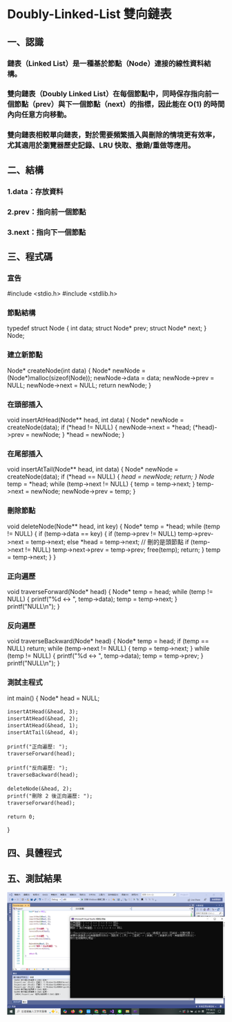 # Doubly-Linked-List 雙向鏈表

## 一、認識
### 鏈表（Linked List）是一種基於節點（Node）連接的線性資料結構。
### 雙向鏈表（Doubly Linked List）在每個節點中，同時保存指向前一個節點（prev）與下一個節點（next）的指標，因此能在 O(1) 的時間內向任意方向移動。
### 雙向鏈表相較單向鏈表，對於需要頻繁插入與刪除的情境更有效率，尤其適用於瀏覽器歷史記錄、LRU 快取、撤銷/重做等應用。

## 二、結構

### 1.data：存放資料
### 2.prev：指向前一個節點
### 3.next：指向下一個節點

## 三、程式碼
### 宣告
#include <stdio.h>
#include <stdlib.h>

### 節點結構
typedef struct Node {
    int data;
    struct Node* prev;
    struct Node* next;
} Node;

### 建立新節點
Node* createNode(int data) {
    Node* newNode = (Node*)malloc(sizeof(Node));
    newNode->data = data;
    newNode->prev = NULL;
    newNode->next = NULL;
    return newNode;
}

### 在頭部插入
void insertAtHead(Node** head, int data) {
    Node* newNode = createNode(data);
    if (*head != NULL) {
        newNode->next = *head;
        (*head)->prev = newNode;
    }
    *head = newNode;
}

### 在尾部插入
void insertAtTail(Node** head, int data) {
    Node* newNode = createNode(data);
    if (*head == NULL) {
        *head = newNode;
        return;
    }
    Node* temp = *head;
    while (temp->next != NULL) {
        temp = temp->next;
    }
    temp->next = newNode;
    newNode->prev = temp;
}

### 刪除節點
void deleteNode(Node** head, int key) {
    Node* temp = *head;
    while (temp != NULL) {
        if (temp->data == key) {
            if (temp->prev != NULL)
                temp->prev->next = temp->next;
            else
                *head = temp->next; // 刪的是頭節點
            if (temp->next != NULL)
                temp->next->prev = temp->prev;
            free(temp);
            return;
        }
        temp = temp->next;
    }
}

### 正向遍歷
void traverseForward(Node* head) {
    Node* temp = head;
    while (temp != NULL) {
        printf("%d <-> ", temp->data);
        temp = temp->next;
    }
    printf("NULL\n");
}

### 反向遍歷
void traverseBackward(Node* head) {
    Node* temp = head;
    if (temp == NULL) return;
    while (temp->next != NULL) {
        temp = temp->next;
    }
    while (temp != NULL) {
        printf("%d <-> ", temp->data);
        temp = temp->prev;
    }
    printf("NULL\n");
}

### 測試主程式
int main() {
    Node* head = NULL;

    insertAtHead(&head, 3);
    insertAtHead(&head, 2);
    insertAtHead(&head, 1);
    insertAtTail(&head, 4);

    printf("正向遍歷: ");
    traverseForward(head);

    printf("反向遍歷: ");
    traverseBackward(head);

    deleteNode(&head, 2);
    printf("刪除 2 後正向遍歷: ");
    traverseForward(head);

    return 0;
}

## 四、具體程式



## 五、測試結果

![image](https://github.com/05ki19lj/Doubly-Linked-List/blob/main/T.png)
